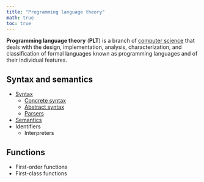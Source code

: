```yaml
---
title: "Programming language theory"
math: true
toc: true
---
```


**Programming language theory** (**PLT**) is a branch of [computer science](Computer%20science) that deals with the design, implementation, analysis, characterization, and classification of formal languages known as programming languages and of their individual features.

## Syntax and semantics
- [Syntax](notes/Syntax)
	- [Concrete syntax](notes/Concrete%20syntax)
	- [Abstract syntax](notes/Abstract%20syntax)
	- [Parsers](notes/Parsers)
- [Semantics](notes/Semantics)
- Identifiers
	- Interpreters

## Functions
- First-order functions
- First-class functions